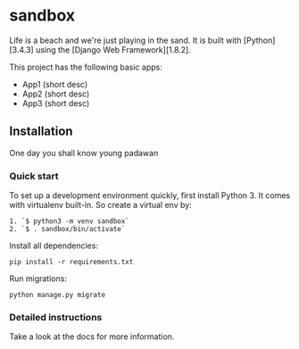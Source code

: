 

# sandbox

Life is a beach and we're just playing in the sand. It is built with [Python][3.4.3] using the [Django Web Framework][1.8.2].

This project has the following basic apps:

* App1 (short desc)
* App2 (short desc)
* App3 (short desc)

## Installation

One day you shall know young padawan

### Quick start

To set up a development environment quickly, first install Python 3. It
comes with virtualenv built-in. So create a virtual env by:

    1. `$ python3 -m venv sandbox`
    2. `$ . sandbox/bin/activate`

Install all dependencies:

    pip install -r requirements.txt

Run migrations:

    python manage.py migrate

### Detailed instructions

Take a look at the docs for more information.

[0]: https://www.python.org/
[1]: https://www.djangoproject.com/
